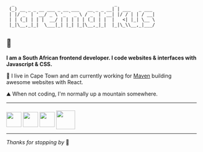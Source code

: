 ```
  _                                     _
 (_) __ _ _ __ ___ _ __ ___   __ _ _ __| | ___   _ ___
 | |/ _` | '__/ _ \ '_ ` _ \ / _` | '__| |/ / | | / __|
 | | (_| | | |  __/ | | | | | (_| | |  |   <| |_| \__ \
 |_|\__,_|_|  \___|_| |_| |_|\__,_|_|  |_|\_\\__,_|___/

```

## 👋

**I am a South African frontend developer. I code websites & interfaces with Javascript & CSS.**

🌊 I live in Cape Town and am currently working for [Maven](https://maven.one/) building awesome websites with React.

⛰️ When not coding, I'm normally up a mountain somewhere.

---

[<img height="40" src="https://img.shields.io/badge/-transparent?style=flat-square&logo=twitter">](https://twitter.com/iaremarkus)
[<img height="40" src="https://img.shields.io/badge/-transparent?style=flat-square&logo=instagram">](https://instagram.com/markbloomfield)
[<img height="40" src="https://img.shields.io/badge/-transparent?style=flat-square&logo=github">](https://github.com/iaremarkus)
[<img height="50" style="position:relative;top:6px;" src="https://img.shields.io/badge/-transparent?style=flat-square&logo=dev.to">](https://dev.to/markbloomfield)

---

_Thanks for stopping by_ 🖤
